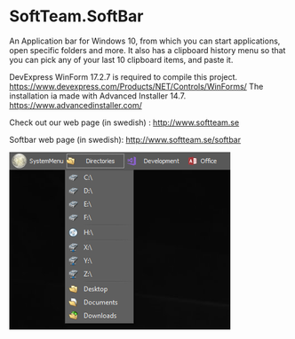 # SoftTeam.SoftBar
An Application bar for Windows 10, from which you can start applications, open specific folders and more. It also has a clipboard history menu so that you can pick any of your last 10 clipboard items, and paste it.

DevExpress WinForm 17.2.7 is required to compile this project. https://www.devexpress.com/Products/NET/Controls/WinForms/
The installation ia made with Advanced Installer 14.7. https://www.advancedinstaller.com/

Check out our web page (in swedish) : http://www.softteam.se

Softbar web page (in swedish): http://www.softteam.se/softbar

![SoftBar - directories menu](https://github.com/Hultan/SoftTeam.SoftBar/blob/master/SoftBar-directories.PNG?raw=true "Title")


